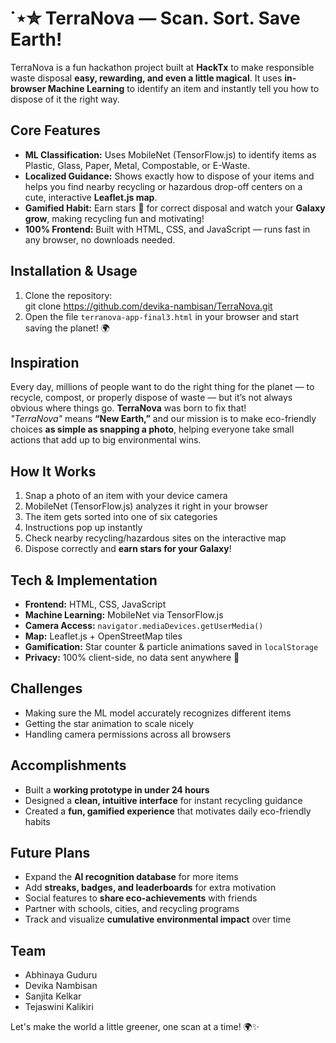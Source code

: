 # ˙⋆✮ TerraNova — Scan. Sort. Save Earth!

TerraNova is a fun hackathon project built at **HackTx** to make responsible waste disposal **easy, rewarding, and even a little magical**.
It uses **in-browser Machine Learning** to identify an item and instantly tell you how to dispose of it the right way.️

## Core Features
- **ML Classification:** Uses MobileNet (TensorFlow.js) to identify items as Plastic, Glass, Paper, Metal, Compostable, or E-Waste.  
- **Localized Guidance:** Shows exactly how to dispose of your items and helps you find nearby recycling or hazardous drop-off centers on a cute, interactive **Leaflet.js map**.  
- **Gamified Habit:** Earn stars 🌟 for correct disposal and watch your **Galaxy grow**, making recycling fun and motivating!  
- **100% Frontend:** Built with HTML, CSS, and JavaScript — runs fast in any browser, no downloads needed.

## Installation & Usage
1. Clone the repository:  
git clone https://github.com/devika-nambisan/TerraNova.git
2. Open the file `terranova-app-final3.html` in your browser and start saving the planet! 🌍  

## Inspiration
Every day, millions of people want to do the right thing for the planet — to recycle, compost, or properly dispose of waste — but it’s not always obvious where things go.
**TerraNova** was born to fix that!  
_"TerraNova"_ means **“New Earth,”** and our mission is to make eco-friendly choices **as simple as snapping a photo**, helping everyone take small actions that add up to big environmental wins. 

## How It Works
1. Snap a photo of an item with your device camera  
2. MobileNet (TensorFlow.js) analyzes it right in your browser  
3. The item gets sorted into one of six categories 
4. Instructions pop up instantly
5. Check nearby recycling/hazardous sites on the interactive map
6. Dispose correctly and **earn stars for your Galaxy**! 

## Tech & Implementation
- **Frontend:** HTML, CSS, JavaScript  
- **Machine Learning:** MobileNet via TensorFlow.js  
- **Camera Access:** `navigator.mediaDevices.getUserMedia()`  
- **Map:** Leaflet.js + OpenStreetMap tiles  
- **Gamification:** Star counter & particle animations saved in `localStorage`  
- **Privacy:** 100% client-side, no data sent anywhere 👀  

## Challenges
- Making sure the ML model accurately recognizes different items 
- Getting the star animation to scale nicely 
- Handling camera permissions across all browsers 

## Accomplishments
- Built a **working prototype in under 24 hours** 
- Designed a **clean, intuitive interface** for instant recycling guidance 
- Created a **fun, gamified experience** that motivates daily eco-friendly habits 

## Future Plans
- Expand the **AI recognition database** for more items
- Add **streaks, badges, and leaderboards** for extra motivation
- Social features to **share eco-achievements** with friends
- Partner with schools, cities, and recycling programs
- Track and visualize **cumulative environmental impact** over time

## Team
- Abhinaya Guduru  
- Devika Nambisan  
- Sanjita Kelkar  
- Tejaswini Kalikiri  

Let's make the world a little greener, one scan at a time! 🌍✨
